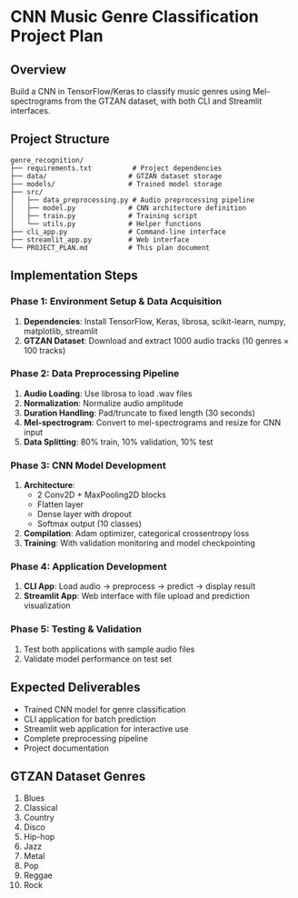 # CNN Music Genre Classification Project Plan

## Overview
Build a CNN in TensorFlow/Keras to classify music genres using Mel-spectrograms from the GTZAN dataset, with both CLI and Streamlit interfaces.

## Project Structure
```
genre_recognition/
├── requirements.txt          # Project dependencies
├── data/                    # GTZAN dataset storage
├── models/                  # Trained model storage
├── src/
│   ├── data_preprocessing.py # Audio preprocessing pipeline
│   ├── model.py             # CNN architecture definition
│   ├── train.py             # Training script
│   └── utils.py             # Helper functions
├── cli_app.py               # Command-line interface
├── streamlit_app.py         # Web interface
└── PROJECT_PLAN.md          # This plan document

```

## Implementation Steps

### Phase 1: Environment Setup & Data Acquisition
1. **Dependencies**: Install TensorFlow, Keras, librosa, scikit-learn, numpy, matplotlib, streamlit
2. **GTZAN Dataset**: Download and extract 1000 audio tracks (10 genres × 100 tracks)

### Phase 2: Data Preprocessing Pipeline
1. **Audio Loading**: Use librosa to load .wav files
2. **Normalization**: Normalize audio amplitude
3. **Duration Handling**: Pad/truncate to fixed length (30 seconds)
4. **Mel-spectrogram**: Convert to mel-spectrograms and resize for CNN input
5. **Data Splitting**: 80% train, 10% validation, 10% test

### Phase 3: CNN Model Development
1. **Architecture**: 
   - 2 Conv2D + MaxPooling2D blocks
   - Flatten layer
   - Dense layer with dropout
   - Softmax output (10 classes)
2. **Compilation**: Adam optimizer, categorical crossentropy loss
3. **Training**: With validation monitoring and model checkpointing

### Phase 4: Application Development
1. **CLI App**: Load audio → preprocess → predict → display result
2. **Streamlit App**: Web interface with file upload and prediction visualization

### Phase 5: Testing & Validation
1. Test both applications with sample audio files
2. Validate model performance on test set

## Expected Deliverables
- Trained CNN model for genre classification
- CLI application for batch prediction
- Streamlit web application for interactive use
- Complete preprocessing pipeline
- Project documentation

## GTZAN Dataset Genres
1. Blues
2. Classical
3. Country
4. Disco
5. Hip-hop
6. Jazz
7. Metal
8. Pop
9. Reggae
10. Rock